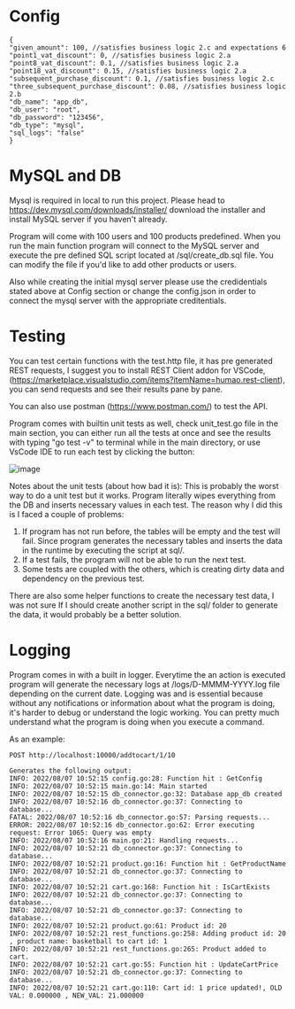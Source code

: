 
  # Config
    {
    "given_amount": 100, //satisfies business logic 2.c and expectations 6
    "point1_vat_discount": 0, //satisfies business logic 2.a
    "point8_vat_discount": 0.1, //satisfies business logic 2.a
    "point18_vat_discount": 0.15, //satisfies business logic 2.a
    "subsequent_purchase_discount": 0.1, //satisfies business logic 2.c 
    "three_subsequent_purchase_discount": 0.08, //satisfies business logic 2.b
    "db_name": "app_db", 
    "db_user": "root",
    "db_password": "123456",
    "db_type": "mysql",
    "sql_logs": "false"
    }
  # MySQL and DB
Mysql is required in local to run this project.
Please head to https://dev.mysql.com/downloads/installer/ download the installer and install MySQL server if you haven't already.

Program will come with 100 users and 100 products predefined. When you run the main function program will connect to the MySQL server and execute the pre defined SQL script located at /sql/create_db.sql file. You can modify the file if you'd like to add other products or users.

Also while creating the initial mysql server please use the credidentials stated above at Config section or change the config.json in order to connect the mysql server with the appropriate creditentials.

  # Testing
You can test certain functions with the test.http file, it has pre generated REST requests, I suggest you to install REST Client addon for VSCode, (https://marketplace.visualstudio.com/items?itemName=humao.rest-client), you can send requests and see their results pane by pane.

You can also use postman (https://www.postman.com/) to test the API.

Program comes with builtin unit tests as well, check unit_test.go file in the main section, you can either run all the tests at once and see the results with typing "go test -v" to terminal while in the main directory, or use VsCode IDE to run each test by clicking the button:

![image](https://user-images.githubusercontent.com/97244264/183280850-4524d711-2399-4c5c-b4ef-1659bc6e7221.png)

Notes about the unit tests (about how bad it is):
This is probably the worst way to do a unit test but it works.
Program literally wipes everything from the DB and inserts necessary values in each test.
The reason why I did this is I faced a couple of problems:
1) If program has not run before, the tables will be empty and the test will fail.
    Since program generates the necessary tables and inserts the data in the runtime by executing the script at sql/.
2) If a test fails, the program will not be able to run the next test.
3) Some tests are coupled with the others, which is creating dirty data and dependency on the previous test.


There are also some helper functions to create the necessary test data, I was not sure If I should
create another script in the sql/ folder to generate the data, it would probably be a better solution.


  # Logging
Program comes in with a built in logger. Everytime the an action is executed program will generate the necessary logs at /logs/D-MMMM-YYYY.log file depending on the current date. Logging was and is essential because without any notifications or information about what the program is doing, it's harder to debug or understand the logic working. You can pretty much understand what the program is doing when you execute a command.

As an example:

    POST http://localhost:10000/addtocart/1/10
     
    Generates the following output:
    INFO: 2022/08/07 10:52:15 config.go:28: Function hit : GetConfig
    INFO: 2022/08/07 10:52:15 main.go:14: Main started
    INFO: 2022/08/07 10:52:15 db_connector.go:32: Database app_db created 
    INFO: 2022/08/07 10:52:16 db_connector.go:37: Connecting to database...
    FATAL: 2022/08/07 10:52:16 db_connector.go:57: Parsing requests...
    ERROR: 2022/08/07 10:52:16 db_connector.go:62: Error executing request: Error 1065: Query was empty 
    INFO: 2022/08/07 10:52:16 main.go:21: Handling requests...
    INFO: 2022/08/07 10:52:21 db_connector.go:37: Connecting to database...
    INFO: 2022/08/07 10:52:21 product.go:16: Function hit : GetProductName
    INFO: 2022/08/07 10:52:21 db_connector.go:37: Connecting to database...
    INFO: 2022/08/07 10:52:21 cart.go:168: Function hit : IsCartExists
    INFO: 2022/08/07 10:52:21 db_connector.go:37: Connecting to database...
    INFO: 2022/08/07 10:52:21 db_connector.go:37: Connecting to database...
    INFO: 2022/08/07 10:52:21 product.go:61: Product id: 20 
    INFO: 2022/08/07 10:52:21 rest_functions.go:258: Adding product id: 20 , product name: basketball to cart id: 1 
    INFO: 2022/08/07 10:52:21 rest_functions.go:265: Product added to cart.
    INFO: 2022/08/07 10:52:21 cart.go:55: Function hit : UpdateCartPrice
    INFO: 2022/08/07 10:52:21 db_connector.go:37: Connecting to database...
    INFO: 2022/08/07 10:52:21 cart.go:110: Cart id: 1 price updated!, OLD VAL: 0.000000 , NEW_VAL: 21.000000 

